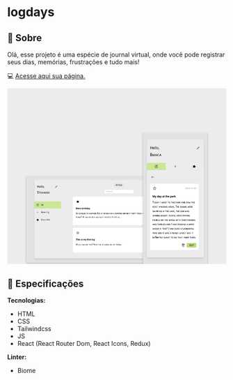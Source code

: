 # logdays

## 📄 Sobre
Olá, esse projeto é uma espécie de journal virtual, onde você pode registrar seus dias, memórias, frustrações e tudo mais!

💻 <a href="https://biancassantos.github.io/logdays" target="_blank">Acesse aqui sua página.</a>

![Design do projeto](https://raw.githubusercontent.com/biancassantos/logdays/refs/heads/main/logdays-design.png)

## 🔎 Especificações
**Tecnologias:**
* HTML
* CSS
* Tailwindcss
* JS
* React (React Router Dom, React Icons, Redux)

**Linter:**
* Biome
